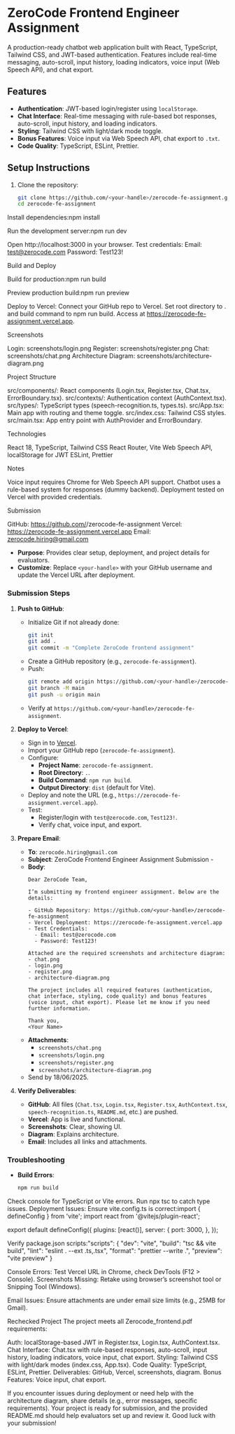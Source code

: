 # ZeroCode Frontend Engineer Assignment

A production-ready chatbot web application built with React, TypeScript, Tailwind CSS, and JWT-based authentication. Features include real-time messaging, auto-scroll, input history, loading indicators, voice input (Web Speech API), and chat export.

## Features
- **Authentication**: JWT-based login/register using `localStorage`.
- **Chat Interface**: Real-time messaging with rule-based bot responses, auto-scroll, input history, and loading indicators.
- **Styling**: Tailwind CSS with light/dark mode toggle.
- **Bonus Features**: Voice input via Web Speech API, chat export to `.txt`.
- **Code Quality**: TypeScript, ESLint, Prettier.

## Setup Instructions
1. Clone the repository:
   ```bash
   git clone https://github.com/<your-handle>/zerocode-fe-assignment.git
   cd zerocode-fe-assignment


Install dependencies:npm install


Run the development server:npm run dev


Open http://localhost:3000 in your browser.
Test credentials:
Email: test@zerocode.com
Password: Test123!



Build and Deploy

Build for production:npm run build


Preview production build:npm run preview


Deploy to Vercel:
Connect your GitHub repo to Vercel.
Set root directory to . and build command to npm run build.
Access at https://zerocode-fe-assignment.vercel.app.



Screenshots

Login: screenshots/login.png
Register: screenshots/register.png
Chat: screenshots/chat.png
Architecture Diagram: screenshots/architecture-diagram.png

Project Structure

src/components/: React components (Login.tsx, Register.tsx, Chat.tsx, ErrorBoundary.tsx).
src/contexts/: Authentication context (AuthContext.tsx).
src/types/: TypeScript types (speech-recognition.ts, types.ts).
src/App.tsx: Main app with routing and theme toggle.
src/index.css: Tailwind CSS styles.
src/main.tsx: App entry point with AuthProvider and ErrorBoundary.

Technologies

React 18, TypeScript, Tailwind CSS
React Router, Vite
Web Speech API, localStorage for JWT
ESLint, Prettier

Notes

Voice input requires Chrome for Web Speech API support.
Chatbot uses a rule-based system for responses (dummy backend).
Deployment tested on Vercel with provided credentials.

Submission

GitHub: https://github.com/<your-handle>/zerocode-fe-assignment
Vercel: https://zerocode-fe-assignment.vercel.app
Email: zerocode.hiring@gmail.com

- **Purpose**: Provides clear setup, deployment, and project details for evaluators.
- **Customize**: Replace `<your-handle>` with your GitHub username and update the Vercel URL after deployment.

### Submission Steps
1. **Push to GitHub**:
   - Initialize Git if not already done:
     ```bash
     git init
     git add .
     git commit -m "Complete ZeroCode frontend assignment"
     ```
   - Create a GitHub repository (e.g., `zerocode-fe-assignment`).
   - Push:
     ```bash
     git remote add origin https://github.com/<your-handle>/zerocode-fe-assignment.git
     git branch -M main
     git push -u origin main
     ```
   - Verify at `https://github.com/<your-handle>/zerocode-fe-assignment`.

2. **Deploy to Vercel**:
   - Sign in to [Vercel](https://vercel.com).
   - Import your GitHub repo (`zerocode-fe-assignment`).
   - Configure:
     - **Project Name**: `zerocode-fe-assignment`.
     - **Root Directory**: `.`.
     - **Build Command**: `npm run build`.
     - **Output Directory**: `dist` (default for Vite).
   - Deploy and note the URL (e.g., `https://zerocode-fe-assignment.vercel.app`).
   - Test:
     - Register/login with `test@zerocode.com`, `Test123!`.
     - Verify chat, voice input, and export.

3. **Prepare Email**:
   - **To**: `zerocode.hiring@gmail.com`
   - **Subject**: ZeroCode Frontend Engineer Assignment Submission - <Your Name>
   - **Body**:
     ```
     Dear ZeroCode Team,

     I’m submitting my frontend engineer assignment. Below are the details:

     - GitHub Repository: https://github.com/<your-handle>/zerocode-fe-assignment
     - Vercel Deployment: https://zerocode-fe-assignment.vercel.app
     - Test Credentials:
       - Email: test@zerocode.com
       - Password: Test123!

     Attached are the required screenshots and architecture diagram:
     - chat.png
     - login.png
     - register.png
     - architecture-diagram.png

     The project includes all required features (authentication, chat interface, styling, code quality) and bonus features (voice input, chat export). Please let me know if you need further information.

     Thank you,
     <Your Name>
     ```
   - **Attachments**:
     - `screenshots/chat.png`
     - `screenshots/login.png`
     - `screenshots/register.png`
     - `screenshots/architecture-diagram.png`
   - Send by 18/06/2025.

4. **Verify Deliverables**:
   - **GitHub**: All files (`Chat.tsx`, `Login.tsx`, `Register.tsx`, `AuthContext.tsx`, `speech-recognition.ts`, `README.md`, etc.) are pushed.
   - **Vercel**: App is live and functional.
   - **Screenshots**: Clear, showing UI.
   - **Diagram**: Explains architecture.
   - **Email**: Includes all links and attachments.

### Troubleshooting
- **Build Errors**:
  ```bash
  npm run build


Check console for TypeScript or Vite errors.
Run npx tsc to catch type issues.
Deployment Issues:
Ensure vite.config.ts is correct:import { defineConfig } from 'vite';
import react from '@vitejs/plugin-react';

export default defineConfig({
  plugins: [react()],
  server: {
    port: 3000,
  },
});


Verify package.json scripts:"scripts": {
  "dev": "vite",
  "build": "tsc && vite build",
  "lint": "eslint . --ext .ts,.tsx",
  "format": "prettier --write .",
  "preview": "vite preview"
}




Console Errors: Test Vercel URL in Chrome, check DevTools (F12 > Console).
Screenshots Missing:
Retake using browser’s screenshot tool or Snipping Tool (Windows).


Email Issues: Ensure attachments are under email size limits (e.g., 25MB for Gmail).

Rechecked Project
The project meets all Zerocode_frontend.pdf requirements:

Auth: localStorage-based JWT in Register.tsx, Login.tsx, AuthContext.tsx.
Chat Interface: Chat.tsx with rule-based responses, auto-scroll, input history, loading indicators, voice input, chat export.
Styling: Tailwind CSS with light/dark modes (index.css, App.tsx).
Code Quality: TypeScript, ESLint, Prettier.
Deliverables: GitHub, Vercel, screenshots, diagram.
Bonus Features: Voice input, chat export.

If you encounter issues during deployment or need help with the architecture diagram, share details (e.g., error messages, specific requirements). Your project is ready for submission, and the provided README.md should help evaluators set up and review it. Good luck with your submission!
